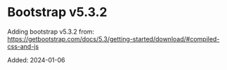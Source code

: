# Bootstrap v5.3.2

Adding bootstrap v5.3.2 from:  
https://getbootstrap.com/docs/5.3/getting-started/download/#compiled-css-and-js 
  
  
Added: 2024-01-06
